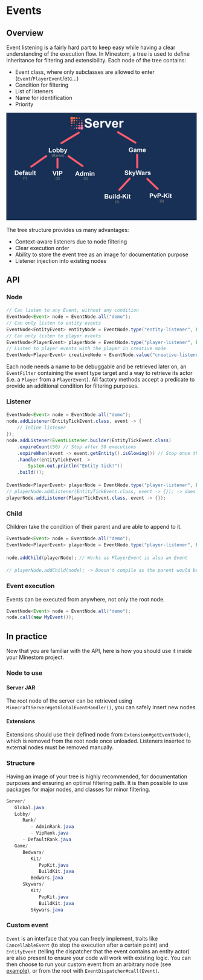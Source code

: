 # Events

## Overview

Event listening is a fairly hard part to keep easy while having a clear understanding of the execution flow. In Minestom, a tree is used to define inheritance for filtering and extensibility. Each node of the tree contains:

* Event class, where only subclasses are allowed to enter \(`Event`/`PlayerEvent`/etc...\)
* Condition for filtering
* List of listeners
* Name for identification
* Priority

![Event tree with all nodes being executed](../../.gitbook/assets/test4.gif)

The tree structure provides us many advantages:

* Context-aware listeners due to node filtering
* Clear execution order
* Ability to store the event tree as an image for documentation purpose
* Listener injection into existing nodes

## API

### Node

```java
// Can listen to any Event, without any condition
EventNode<Event> node = EventNode.all("demo");
// Can only listen to entity events
EventNode<EntityEvent> entityNode = EventNode.type("entity-listener", EventFilter.ENTITY);
// Can only listen to player events
EventNode<PlayerEvent> playerNode = EventNode.type("player-listener", EventFilter.PLAYER);
// Listen to player events with the player in creative mode
EventNode<PlayerEvent> creativeNode = EventNode.value("creative-listener", EventFilter.PLAYER, Player::isCreative);
```

Each node needs a name to be debuggable and be retrieved later on, an `EventFilter` containing the event type target and a way to retrieve its actor \(i.e. a `Player` from a `PlayerEvent`\). All factory methods accept a predicate to provide an additional condition for filtering purposes.

### Listener

```java
EventNode<Event> node = EventNode.all("demo");
node.addListener(EntityTickEvent.class, event -> {
    // Inline listener
});
node.addListener(EventListener.builder(EntityTickEvent.class)
    .expireCount(50) // Stop after 50 executions
    .expireWhen(event -> event.getEntity().isGlowing()) // Stop once the predicate returns true
    .handler(entityTickEvent ->
        System.out.println("Entity tick!"))
    .build());

EventNode<PlayerEvent> playerNode = EventNode.type("player-listener", EventFilter.PLAYER);
// playerNode.addListener(EntityTickEvent.class, event -> {}); -> does not work as playerNode only accept player events
playerNode.addListener(PlayerTickEvent.class, event -> {});
```

### Child

Children take the condition of their parent and are able to append to it.

```java
EventNode<Event> node = EventNode.all("demo");
EventNode<PlayerEvent> playerNode = EventNode.type("player-listener", EventFilter.PLAYER);

node.addChild(playerNode); // Works as PlayerEvent is also an Event

// playerNode.addChild(node); -> Doesn't compile as the parent would be more restrictive than the child
```

### Event execution

Events can be executed from anywhere, not only the root node.

```java
EventNode<Event> node = EventNode.all("demo");
node.call(new MyEvent());
```

## In practice

Now that you are familiar with the API, here is how you should use it inside your Minestom project.

### Node to use 

#### Server JAR

The root node of the server can be retrieved using `MinecraftServer#getGlobalEventHandler()`, you can safely insert new nodes

#### Extensions

Extensions should use their defined node from `Extension#getEventNode()`, which is removed from the root node once unloaded. Listeners inserted to external nodes must be removed manually.

### Structure

Having an image of your tree is highly recommended, for documentation purposes and ensuring an optimal filtering path. It is then possible to use packages for major nodes, and classes for minor filtering.

```java
Server/
   Global.java
   Lobby/
      Rank/
         - AdminRank.java
         - VipRank.java
      - DefaultRank.java
   Game/
      Bedwars/
         Kit/
            PvpKit.java
            BuildKit.java
         Bedwars.java
      Skywars/
         Kit/
            PvpKit.java
            BuildKit.java
         Skywars.java
```

### Custom event

`Event` is an interface that you can freely implement, traits like `CancellableEvent` \(to stop the execution after a certain point\) and `EntityEvent` \(telling the dispatcher that the event contains an entity actor\) are also present to ensure your code will work with existing logic. You can then choose to run your custom event from an arbitrary node \(see [example](./#event-execution)\), or from the root with `EventDispatcher#call(Event)`.

